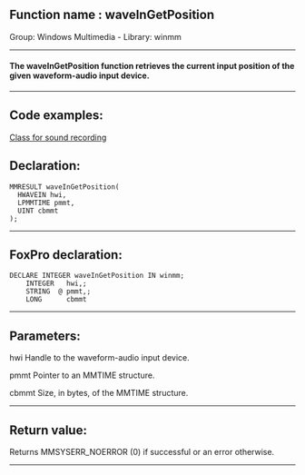 
## Function name : waveInGetPosition
Group: Windows Multimedia - Library: winmm    
***  


#### The waveInGetPosition function retrieves the current input position of the given waveform-audio input device.
***  


## Code examples:
[Class for sound recording](../../samples/sample_420.md)  

## Declaration:
```foxpro  
MMRESULT waveInGetPosition(
  HWAVEIN hwi,
  LPMMTIME pmmt,
  UINT cbmmt
);  
```  
***  


## FoxPro declaration:
```foxpro  
DECLARE INTEGER waveInGetPosition IN winmm;
	INTEGER   hwi,;
	STRING  @ pmmt,;
	LONG      cbmmt  
```  
***  


## Parameters:
hwi
Handle to the waveform-audio input device.

pmmt
Pointer to an MMTIME structure.

cbmmt
Size, in bytes, of the MMTIME structure.
  
***  


## Return value:
Returns MMSYSERR_NOERROR (0) if successful or an error otherwise.  
***  

